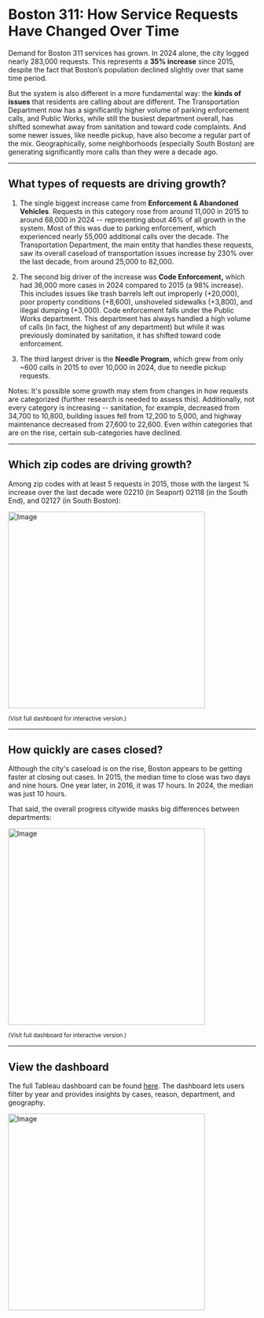 # Boston 311: How Service Requests Have Changed Over Time

Demand for Boston 311 services has grown. In 2024 alone, the city logged nearly 283,000 requests. This represents a **35% increase** since 2015, despite the fact that Boston’s population declined slightly over that same time period.

But the system is also different in a more fundamental way: the **kinds of issues** that residents are calling about are different. The Transportation Department now has a significantly higher volume of parking enforcement calls, and Public Works, while still the busiest department overall, has shifted somewhat away from sanitation and toward code complaints. And some newer issues, like needle pickup, have also become a regular part of the mix. Geographically, some neighborhoods (especially South Boston) are generating significantly more calls than they were a decade ago.

---

## What types of requests are driving growth?
1. The single biggest increase came from **Enforcement & Abandoned Vehicles**. Requests in this category rose from around 11,000 in 2015 to around 68,000 in 2024 -- representing about 46% of all growth in the system. Most of this was due to parking enforcement, which experienced nearly 55,000 additional calls over the decade. The Transportation Department, the main entity that handles these requests, saw its overall caseload of transportation issues increase by 230% over the last decade, from around 25,000 to 82,000.

2. The second big driver of the increase was **Code Enforcement,** which had 36,000 more cases in 2024 compared to 2015 (a 98% increase). This includes issues like trash barrels left out improperly (+20,000), poor property conditions (+8,600), unshoveled sidewalks (+3,800), and illegal dumping (+3,000). Code enforcement falls under the Public Works department. This department has always handled a high volume of calls (in fact, the highest of any department) but while it was previously dominated by sanitation, it has shifted toward code enforcement.

3. The third largest driver is the **Needle Program**, which grew from only ~600 calls in 2015 to over 10,000 in 2024, due to needle pickup requests.

Notes: It's possible some growth may stem from changes in how requests are categorized (further research is needed to assess this). Additionally, not every category is increasing -- sanitation, for example, decreased from 34,700 to 10,800, building issues fell from 12,200 to 5,000, and highway maintenance decreased from 27,600 to 22,600. Even within categories that are on the rise, certain sub-categories have declined.

---

## Which zip codes are driving growth?

Among zip codes with at least 5 requests in 2015, those with the largest % increase over the last decade were 02210 (in Seaport) 02118 (in the South End), and 02127 (in South Boston):

<img width="400" alt="Image" src="https://github.com/user-attachments/assets/96b264d6-35d1-4d79-afd0-c6d029238696" />

<sub>(Visit full dashboard for interactive version.)</sub>

---

## How quickly are cases closed?

Although the city's caseload is on the rise, Boston appears to be getting faster at closing out cases. In 2015, the median time to close was two days and nine hours. One year later, in 2016, it was 17 hours. In 2024, the median was just 10 hours.  

That said, the overall progress citywide masks big differences between departments:

<img width="400" alt="Image" src="https://github.com/user-attachments/assets/e65d5757-bb71-49fd-b904-c4656de13ed6" />

<sub>(Visit full dashboard for interactive version.)</sub>

---

## View the dashboard
The full Tableau dashboard can be found [here](https://public.tableau.com/views/Boston311CallsDashboardVersion4/Borders4?:language=en-US&:sid=&:redirect=auth&:display_count=n&:origin=viz_share_link). The dashboard lets users filter by year and provides insights by cases, reason, department, and geography.

<img width="400" alt="Image" src="https://github.com/user-attachments/assets/e395fca1-fbc3-48ed-93af-2a0e1dd7a92b" />


